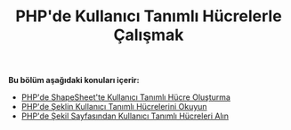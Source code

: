 ﻿---
title: PHP'de Kullanıcı Tanımlı Hücrelerle Çalışmak
type: docs
weight: 130
url: /tr/java/working-with-user-defined-cells-in-php/
---
**Bu bölüm aşağıdaki konuları içerir:**

- [PHP'de ShapeSheet'te Kullanıcı Tanımlı Hücre Oluşturma](/diagram/tr/java/create-user-defined-cell-in-the-shapesheet-in-php/)
- [PHP'de Şeklin Kullanıcı Tanımlı Hücrelerini Okuyun](https://docs.aspose.com/diagram/java/read-shape-s-user-defined-cells-in-php/)
- [PHP'de Şekil Sayfasından Kullanıcı Tanımlı Hücreleri Alın](/diagram/tr/java/retrieve-user-defined-cells-from-shapesheet-in-php/)
